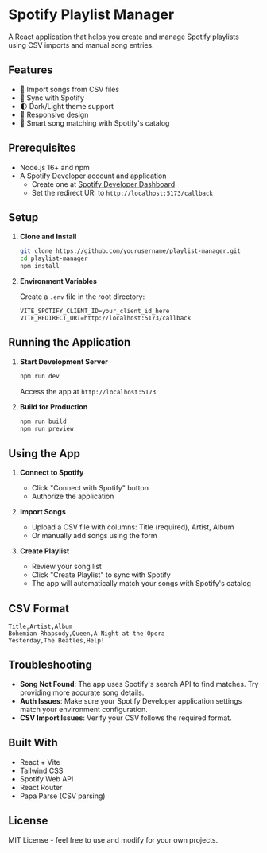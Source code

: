 # Spotify Playlist Manager

A React application that helps you create and manage Spotify playlists using CSV imports and manual song entries.

## Features

- 🎵 Import songs from CSV files
- 🔄 Sync with Spotify
- 🌓 Dark/Light theme support
- 📱 Responsive design
- 🎯 Smart song matching with Spotify's catalog

## Prerequisites

- Node.js 16+ and npm
- A Spotify Developer account and application
  - Create one at [Spotify Developer Dashboard](https://developer.spotify.com/dashboard)
  - Set the redirect URI to `http://localhost:5173/callback`

## Setup

1. **Clone and Install**
   ```bash
   git clone https://github.com/yourusername/playlist-manager.git
   cd playlist-manager
   npm install
   ```

2. **Environment Variables**
   
   Create a `.env` file in the root directory:
   ```env
   VITE_SPOTIFY_CLIENT_ID=your_client_id_here
   VITE_REDIRECT_URI=http://localhost:5173/callback
   ```

## Running the Application

1. **Start Development Server**
   ```bash
   npm run dev
   ```
   Access the app at `http://localhost:5173`

2. **Build for Production**
   ```bash
   npm run build
   npm run preview
   ```

## Using the App

1. **Connect to Spotify**
   - Click "Connect with Spotify" button
   - Authorize the application

2. **Import Songs**
   - Upload a CSV file with columns: Title (required), Artist, Album
   - Or manually add songs using the form

3. **Create Playlist**
   - Review your song list
   - Click "Create Playlist" to sync with Spotify
   - The app will automatically match your songs with Spotify's catalog

## CSV Format

```csv
Title,Artist,Album
Bohemian Rhapsody,Queen,A Night at the Opera
Yesterday,The Beatles,Help!
```

## Troubleshooting

- **Song Not Found**: The app uses Spotify's search API to find matches. Try providing more accurate song details.
- **Auth Issues**: Make sure your Spotify Developer application settings match your environment configuration.
- **CSV Import Issues**: Verify your CSV follows the required format.

## Built With

- React + Vite
- Tailwind CSS
- Spotify Web API
- React Router
- Papa Parse (CSV parsing)

## License

MIT License - feel free to use and modify for your own projects.